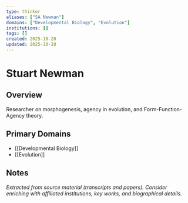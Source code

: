 ```yaml
---
type: thinker
aliases: ["SA Newman"]
domains: ["Developmental Biology", "Evolution"]
institutions: []
tags: []
created: 2025-10-20
updated: 2025-10-20
---
```


# Stuart Newman

## Overview

Researcher on morphogenesis, agency in evolution, and Form-Function-Agency theory.

## Primary Domains

- [[Developmental Biology]]
- [[Evolution]]

## Notes

*Extracted from source material (transcripts and papers). Consider enriching with affiliated institutions, key works, and biographical details.*
